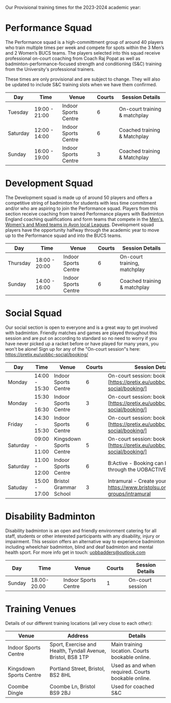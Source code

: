 Our Provisional training times for the 2023-2024 academic year:  

# Performance Squad

The Performance squad is a high-committment group of around 40 players who train multiple times per week and compete for spots within the 3 Men’s and 2 Women’s BUCS teams. The players selected into this squad receive professional on-court coaching from Coach Raj Popat as well as badminton-performance-focused strength and conditioning (S&C) training from the University's professional trainers.

These times are only provisional and are subject to change. They will also be updated to include S&C training slots when we have them confirmed.

Day | Time | Venue | Courts | Session Details
--- | --- | --- | --- | ---
Tuesday | 19:00 - 21:00 | Indoor Sports Centre | 6 | On-court training & matchplay
Saturday | 12:00 - 14:00 | Indoor Sports Centre | 6 | Coached training & Matchplay
Sunday | 16:00 - 19:00 | Indoor Sports Centre | 3 | Coached training & Matchplay

# Development Squad

The Development squad is made up of around 50 players and offers a competitive string of badminton for students with less time commitment and/or who are aspiring to join the Performance squad. Players from this section receive coaching from trained Performance players with Badminton England coaching qualifications and form teams that compete in the [Men's, Women's and Mixed teams in Avon local Leagues](https://www.avonba.org/). Development squad players have the opportunity halfway through the academic year to move up to the Performance squad and into the BUCS teams.

Day | Time | Venue | Courts | Session Details
--- | --- | --- | --- | ---
Thursday | 18:00 - 20:00 | Indoor Sports Centre | 6 | On-court training, matchplay
Sunday | 14:00 - 16:00 |  Indoor Sports Centre   | 6 | Coached training & matchplay

# Social Squad

Our social section is open to everyone and is a great way to get involved with badminton. Friendly matches and games are played throughout this session and are put on according to standard so no need to worry if you have never picked up a racket before or have played for many years, you won't be alone! Sign up for any of the "On-court session"s here: https://pretix.eu/uobbc-social/booking/

Day | Time | Venue | Courts | Session Details
--- | -----| ----- | --- | ---
Monday | 14:00 - 15:30 | Indoor Sports Centre | 6 | On-court session: book via [https://pretix.eu/uobbc-social/booking/]
Monday | 15:30 - 16:30 | Indoor Sports Centre | 3 | On-court session: book via [https://pretix.eu/uobbc-social/booking/]
Friday | 14:30 - 15:30 | Indoor Sports Centre | 6 | On-court session: book via [https://pretix.eu/uobbc-social/booking/]
Saturday |09:00 - 11:00| Kingsdown Sports Centre | 5 | On-court session: book via [https://pretix.eu/uobbc-social/booking/]
Saturday | 11:00 - 12:00 | Indoor Sports Centre | 6 | B:Active - Booking can be made through the UOBACTIVE App
Satuday | 15:00 - 17:00 | Bristol Grammar School | 3 | Intramural - Create your team here: https://www.bristolsu.org.uk/student-groups/intramural

# Disability Badminton

Disability badminton is an open and friendly environment catering for all staff, students or other interested participants with any disability, injury or impairment. This session offers an alternative way to experience badminton including wheelchair badminton, blind and deaf badminton and mental health sport. For more info get in touch: [uobbadders@outlook.com](mailto://uobbadders@outlook.com)

Day | Time | Venue | Courts | Session Details
--- | --- | --- | --- | ---
Sunday | 18.00-20.00 | Indoor Sports Centre | 1 | On-court session

# Training Venues

Details of our different training locations (all very close to each other):

Venue | Address | Details
--- | --- | ---
Indoor Sports Centre | Sport, Exercise and Health, Tyndall Avenue, Bristol, BS8 1TP | Main training location. Courts bookable online.
Kingsdown Sports Centre | Portland Street, Bristol, BS2 8HL | Used as and when required. Courts bookable online.
Coombe Dingle | Coombe Ln, Bristol BS9 2BJ | Used for coached S&C
